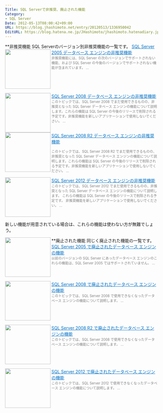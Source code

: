 ```yaml
---
Title: SQL Serverで非推奨、廃止された機能
Category:
- SQL Server
Date: 2012-05-13T08:00:42+09:00
URL: https://blog.jhashimoto.net/entry/20120513/1336950042
EditURL: https://blog.hatena.ne.jp/JHashimoto/jhashimoto.hatenadiary.jp/atom/entry/12921228815717256296
---
```



**非推奨機能
SQL Serverのバージョン別非推奨機能の一覧です。
<a href="http://msdn.microsoft.com/ja-jp/library/ms143729%28v=sql.90%29.aspx" target="_blank"><img class="alignleft" align="left" border="0" src="http://capture.heartrails.com/150x130/shadow?http://msdn.microsoft.com/ja-jp/library/ms143729%28v=sql.90%29.aspx" alt="" width="150" height="130" /></a><a style="color:#0070C5;" href="http://msdn.microsoft.com/ja-jp/library/ms143729%28v=sql.90%29.aspx" target="_blank">SQL Server 2005 データベース エンジンの非推奨機能</a><a href="http://b.hatena.ne.jp/entry/http://msdn.microsoft.com/ja-jp/library/ms143729%28v=sql.90%29.aspx" target="_blank"><img border="0" src="http://b.hatena.ne.jp/entry/image/http://msdn.microsoft.com/ja-jp/library/ms143729%28v=sql.90%29.aspx" alt="" /></a><br><span style="color: #808080;font-size: 80%;">非推奨機能には、SQL Server の次のバージョンでサポートされない機能、および SQL Server の今後のバージョンでサポートされない機能が含まれています。 ...</span><br style="clear:both;" />

<a href="http://msdn.microsoft.com/ja-jp/library/ms143729%28v=sql.100%29.aspx" target="_blank"><img class="alignleft" align="left" border="0" src="http://capture.heartrails.com/150x130/shadow?http://msdn.microsoft.com/ja-jp/library/ms143729%28v=sql.100%29.aspx" alt="" width="150" height="130" /></a><a style="color:#0070C5;" href="http://msdn.microsoft.com/ja-jp/library/ms143729%28v=sql.100%29.aspx" target="_blank">SQL Server 2008 データベース エンジンの非推奨機能</a><a href="http://b.hatena.ne.jp/entry/http://msdn.microsoft.com/ja-jp/library/ms143729%28v=sql.100%29.aspx" target="_blank"><img border="0" src="http://b.hatena.ne.jp/entry/image/http://msdn.microsoft.com/ja-jp/library/ms143729%28v=sql.100%29.aspx" alt="" /></a><br><span style="color: #808080;font-size: 80%;">このトピックでは、SQL Server 2008 でまだ使用できるものの、非推奨となった SQL Server データベース エンジンの機能について説明します。これらの機能は SQL Server の今後のリリースで削除される予定です。非推奨機能を新しいアプリケーションで使用しないでください。 ...</span><br style="clear:both;" />
<a href="http://msdn.microsoft.com/ja-jp/library/ms143729%28v=sql.105%29.aspx" target="_blank"><img class="alignleft" align="left" border="0" src="http://capture.heartrails.com/150x130/shadow?http://msdn.microsoft.com/ja-jp/library/ms143729%28v=sql.105%29.aspx" alt="" width="150" height="130" /></a><a style="color:#0070C5;" href="http://msdn.microsoft.com/ja-jp/library/ms143729%28v=sql.105%29.aspx" target="_blank">SQL Server 2008 R2 データベース エンジンの非推奨機能</a>

<a href="http://b.hatena.ne.jp/entry/http://msdn.microsoft.com/ja-jp/library/ms143729%28v=sql.105%29.aspx" target="_blank"><img border="0" src="http://b.hatena.ne.jp/entry/image/http://msdn.microsoft.com/ja-jp/library/ms143729%28v=sql.105%29.aspx" alt="" /></a><br><span style="color: #808080;font-size: 80%;">このトピックでは、SQL Server 2008 R2 でまだ使用できるものの、非推奨となった SQL Server データベース エンジンの機能について説明します。これらの機能は SQL Server の今後のリリースで削除される予定です。非推奨機能を新しいアプリケーションで使用しないでください。 ...</span><br style="clear:both;" />

<a href="http://msdn.microsoft.com/ja-jp/library/ms143729.aspx" target="_blank"><img class="alignleft" align="left" border="0" src="http://capture.heartrails.com/150x130/shadow?http://msdn.microsoft.com/ja-jp/library/ms143729.aspx" alt="" width="150" height="130" /></a><a style="color:#0070C5;" href="http://msdn.microsoft.com/ja-jp/library/ms143729.aspx" target="_blank">SQL Server 2012 データベース エンジンの非推奨機能</a><a href="http://b.hatena.ne.jp/entry/http://msdn.microsoft.com/ja-jp/library/ms143729.aspx" target="_blank"><img border="0" src="http://b.hatena.ne.jp/entry/image/http://msdn.microsoft.com/ja-jp/library/ms143729.aspx" alt="" /></a><br><span style="color: #808080;font-size: 80%;">このトピックでは、SQL Server 2012 でまだ使用できるものの、非推奨となった SQL Server データベース エンジンの機能について説明します。 これらの機能は SQL Server の今後のリリースで削除される予定です。 非推奨機能を新しいアプリケーションで使用しないでください。 ...</span><br style="clear:both;" />

新しい機能が用意されている場合は、これらの機能は使わない方が無難でしょう。

**廃止された機能
同じく廃止された機能の一覧です。
<a href="http://msdn.microsoft.com/ja-jp/library/ms144262%28v=sql.90%29.aspx" target="_blank"><img class="alignleft" align="left" border="0" src="http://capture.heartrails.com/150x130/shadow?http://msdn.microsoft.com/ja-jp/library/ms144262%28v=sql.90%29.aspx" alt="" width="150" height="130" /></a><a style="color:#0070C5;" href="http://msdn.microsoft.com/ja-jp/library/ms144262%28v=sql.90%29.aspx" target="_blank">SQL Server 2005 で廃止されたデータベース エンジンの機能</a><a href="http://b.hatena.ne.jp/entry/http://msdn.microsoft.com/ja-jp/library/ms144262%28v=sql.90%29.aspx" target="_blank"><img border="0" src="http://b.hatena.ne.jp/entry/image/http://msdn.microsoft.com/ja-jp/library/ms144262%28v=sql.90%29.aspx" alt="" /></a><br><span style="color: #808080;font-size: 80%;">以前のバージョンの SQL Server にあったデータベース エンジンのこれらの機能は、SQL Server 2005 ではサポートされていません。 ...</span><br style="clear:both;" />

<a href="http://msdn.microsoft.com/ja-jp/library/ms144262%28v=sql.100%29.aspx" target="_blank"><img class="alignleft" align="left" border="0" src="http://capture.heartrails.com/150x130/shadow?http://msdn.microsoft.com/ja-jp/library/ms144262%28v=sql.100%29.aspx" alt="" width="150" height="130" /></a><a style="color:#0070C5;" href="http://msdn.microsoft.com/ja-jp/library/ms144262%28v=sql.100%29.aspx" target="_blank">SQL Server 2008 で廃止されたデータベース エンジンの機能</a><a href="http://b.hatena.ne.jp/entry/http://msdn.microsoft.com/ja-jp/library/ms144262%28v=sql.100%29.aspx" target="_blank"><img border="0" src="http://b.hatena.ne.jp/entry/image/http://msdn.microsoft.com/ja-jp/library/ms144262%28v=sql.100%29.aspx" alt="" /></a><br><span style="color: #808080;font-size: 80%;">このトピックでは、SQL Server 2008 で使用できなくなったデータベース エンジンの機能について説明します。 ...</span><br style="clear:both;" />

<a href="http://msdn.microsoft.com/ja-jp/library/ms144262%28v=sql.105%29.aspx" target="_blank"><img class="alignleft" align="left" border="0" src="http://capture.heartrails.com/150x130/shadow?http://msdn.microsoft.com/ja-jp/library/ms144262%28v=sql.105%29.aspx" alt="" width="150" height="130" /></a><a style="color:#0070C5;" href="http://msdn.microsoft.com/ja-jp/library/ms144262%28v=sql.105%29.aspx" target="_blank">SQL Server 2008 R2 で廃止されたデータベース エンジンの機能</a><a href="http://b.hatena.ne.jp/entry/http://msdn.microsoft.com/ja-jp/library/ms144262%28v=sql.105%29.aspx" target="_blank"><img border="0" src="http://b.hatena.ne.jp/entry/image/http://msdn.microsoft.com/ja-jp/library/ms144262%28v=sql.105%29.aspx" alt="" /></a><br><span style="color: #808080;font-size: 80%;">このトピックでは、SQL Server 2008 で使用できなくなったデータベース エンジンの機能について説明します。 ...</span><br style="clear:both;" />

<a href="http://msdn.microsoft.com/ja-jp/library/ms144262.aspx" target="_blank"><img class="alignleft" align="left" border="0" src="http://capture.heartrails.com/150x130/shadow?http://msdn.microsoft.com/ja-jp/library/ms144262.aspx" alt="" width="150" height="130" /></a><a style="color:#0070C5;" href="http://msdn.microsoft.com/ja-jp/library/ms144262.aspx" target="_blank">SQL Server 2012 で廃止されたデータベース エンジンの機能</a><a href="http://b.hatena.ne.jp/entry/http://msdn.microsoft.com/ja-jp/library/ms144262.aspx" target="_blank"><img border="0" src="http://b.hatena.ne.jp/entry/image/http://msdn.microsoft.com/ja-jp/library/ms144262.aspx" alt="" /></a><br><span style="color: #808080;font-size: 80%;">このトピックでは、SQL Server 2012 で使用できなくなったデータベース エンジンの機能について説明します。 ...</span><br style="clear:both;" />
